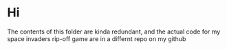 # Hi
The contents of this folder are kinda redundant, and the actual code for my space invaders rip-off game are in a differnt repo on my github